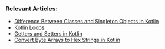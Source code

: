 ### Relevant Articles:

- [Difference Between Classes and Singleton Objects in Kotlin](https://www.baeldung.com/kotlin/classes-vs-singleton-objects)
- [Kotlin Loops](https://www.baeldung.com/kotlin/loops)
- [Getters and Setters in Kotlin](https://www.baeldung.com/kotlin/getters-setters)
- [Convert Byte Arrays to Hex Strings in Kotlin](https://www.baeldung.com/kotlin/byte-arrays-to-hex-strings)
